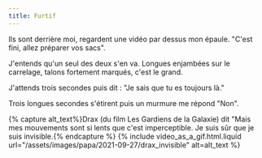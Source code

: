 ```yaml
---
title: Furtif
---
```


Ils sont derrière moi, regardent une vidéo par dessus mon épaule. "C'est fini, allez préparer vos sacs".

J'entends qu'un seul des deux s'en va. Longues enjambées sur le carrelage, talons fortement marqués, c'est le grand.

J'attends trois secondes puis dit : "Je sais que tu es toujours là."

Trois longues secondes s'étirent puis un murmure me répond "Non".

{% capture alt_text%}Drax (du film Les Gardiens de la Galaxie) dit "Mais mes mouvements sont si lents que c'est imperceptible. Je suis sûr que je suis invisible.{% endcapture %} {% include video_as_a_gif.html.liquid
url="/assets/images/papa/2021-09-27/drax_invisible"
alt=alt_text
%}
